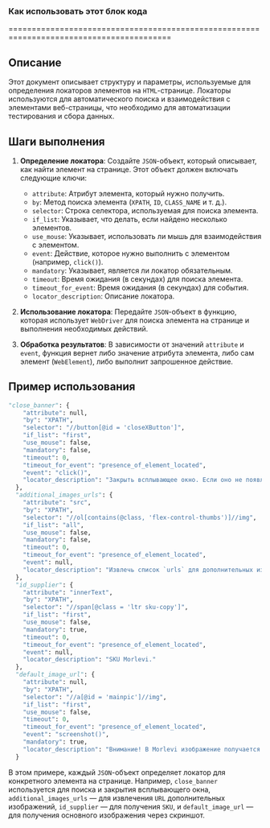 ### **Как использовать этот блок кода**

=========================================================================================

Описание
-------------------------
Этот документ описывает структуру и параметры, используемые для определения локаторов элементов на `HTML`-странице. Локаторы используются для автоматического поиска и взаимодействия с элементами веб-страницы, что необходимо для автоматизации тестирования и сбора данных.

Шаги выполнения
-------------------------
1.  **Определение локатора**: Создайте `JSON`-объект, который описывает, как найти элемент на странице. Этот объект должен включать следующие ключи:
    *   `attribute`: Атрибут элемента, который нужно получить.
    *   `by`: Метод поиска элемента (`XPATH`, `ID`, `CLASS_NAME` и т. д.).
    *   `selector`: Строка селектора, используемая для поиска элемента.
    *   `if_list`: Указывает, что делать, если найдено несколько элементов.
    *   `use_mouse`: Указывает, использовать ли мышь для взаимодействия с элементом.
    *   `event`: Действие, которое нужно выполнить с элементом (например, `click()`).
    *   `mandatory`: Указывает, является ли локатор обязательным.
    *   `timeout`: Время ожидания (в секундах) для поиска элемента.
    *   `timeout_for_event`: Время ожидания (в секундах) для события.
    *   `locator_description`: Описание локатора.

2.  **Использование локатора**: Передайте `JSON`-объект в функцию, которая использует `WebDriver` для поиска элемента на странице и выполнения необходимых действий.

3.  **Обработка результатов**: В зависимости от значений `attribute` и `event`, функция вернет либо значение атрибута элемента, либо сам элемент (`WebElement`), либо выполнит запрошенное действие.

Пример использования
-------------------------

```python
"close_banner": {
    "attribute": null, 
    "by": "XPATH",
    "selector": "//button[@id = 'closeXButton']",
    "if_list": "first",
    "use_mouse": false,
    "mandatory": false,
    "timeout": 0,
    "timeout_for_event": "presence_of_element_located",
    "event": "click()",
    "locator_description": "Закрыть всплывающее окно. Если оно не появляется — не страшно (`mandatory`: `false`)."
  },
  "additional_images_urls": {
    "attribute": "src",
    "by": "XPATH",
    "selector": "//ol[contains(@class, 'flex-control-thumbs')]//img",
    "if_list": "all",
    "use_mouse": false,
    "mandatory": false,
    "timeout": 0,
    "timeout_for_event": "presence_of_element_located",
    "event": null,
    "locator_description": "Извлечь список `urls` для дополнительных изображений."
  },
  "id_supplier": {
    "attribute": "innerText",
    "by": "XPATH",
    "selector": "//span[@class = 'ltr sku-copy']",
    "if_list": "first",
    "use_mouse": false,
    "mandatory": true,
    "timeout": 0,
    "timeout_for_event": "presence_of_element_located",
    "event": null,
    "locator_description": "SKU Morlevi."
  },
  "default_image_url": {
    "attribute": null,
    "by": "XPATH",
    "selector": "//a[@id = 'mainpic']//img",
    "if_list": "first",
    "use_mouse": false,
    "timeout": 0,
    "timeout_for_event": "presence_of_element_located",
    "event": "screenshot()",
    "mandatory": true,
    "locator_description": "Внимание! В Morlevi изображение получается через скриншот и возвращается как PNG (`bytes`)."
  }
```

В этом примере, каждый `JSON`-объект определяет локатор для конкретного элемента на странице. Например, `close_banner` используется для поиска и закрытия всплывающего окна, `additional_images_urls` — для извлечения `URL` дополнительных изображений, `id_supplier` — для получения `SKU`, и `default_image_url` — для получения основного изображения через скриншот.